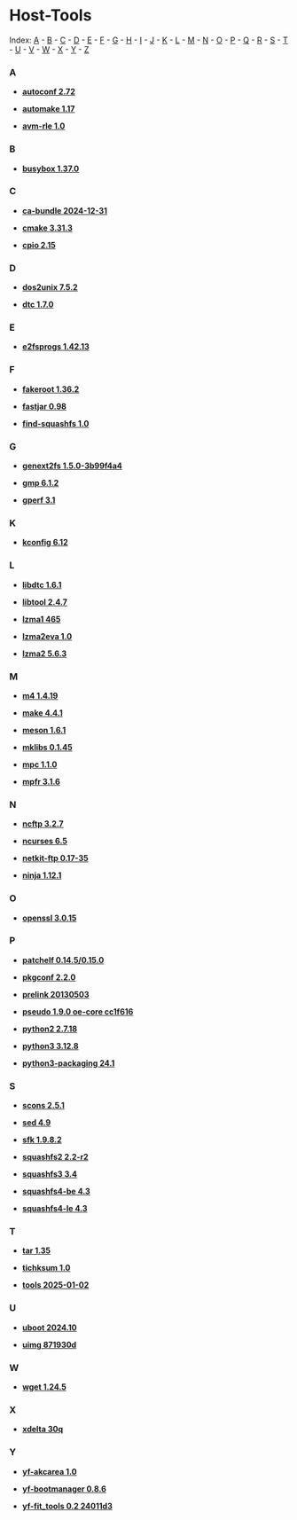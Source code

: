 [//]: # ( Do not edit this file! Run generate.sh to create it. )
# Host-Tools
Index: [A](#a) - [B](#b) - [C](#c) - [D](#d) - [E](#e) - [F](#f) - [G](#g) - [H](#h) - [I](#i) - [J](#j) - [K](#k) - [L](#l) - [M](#m) - [N](#n) - [O](#o) - [P](#p) - [Q](#q) - [R](#r) - [S](#s) - [T](#t) - [U](#u) - [V](#v) - [W](#w) - [X](#x) - [Y](#y) - [Z](#z)

### A

  * **[autoconf 2.72](autoconf-host.md)<a id='autoconf-host'></a>**<br>

  * **[automake 1.17](automake-host.md)<a id='automake-host'></a>**<br>

  * **[avm-rle 1.0](avm-rle-host.md)<a id='avm-rle-host'></a>**<br>

### B

  * **[busybox 1.37.0](busybox-host.md)<a id='busybox-host'></a>**<br>

### C

  * **[ca-bundle 2024-12-31](ca-bundle-host.md)<a id='ca-bundle-host'></a>**<br>

  * **[cmake 3.31.3](cmake-host.md)<a id='cmake-host'></a>**<br>

  * **[cpio 2.15](cpio-host.md)<a id='cpio-host'></a>**<br>

### D

  * **[dos2unix 7.5.2](dos2unix-host.md)<a id='dos2unix-host'></a>**<br>

  * **[dtc 1.7.0](dtc-host.md)<a id='dtc-host'></a>**<br>

### E

  * **[e2fsprogs 1.42.13](e2fsprogs-host.md)<a id='e2fsprogs-host'></a>**<br>

### F

  * **[fakeroot 1.36.2](fakeroot-host.md)<a id='fakeroot-host'></a>**<br>

  * **[fastjar 0.98](fastjar-host.md)<a id='fastjar-host'></a>**<br>

  * **[find-squashfs 1.0](find-squashfs-host.md)<a id='find-squashfs-host'></a>**<br>

### G

  * **[genext2fs 1.5.0-3b99f4a4](genext2fs-host.md)<a id='genext2fs-host'></a>**<br>

  * **[gmp 6.1.2](gmp-host.md)<a id='gmp-host'></a>**<br>

  * **[gperf 3.1](gperf-host.md)<a id='gperf-host'></a>**<br>

### K

  * **[kconfig 6.12](kconfig-host.md)<a id='kconfig-host'></a>**<br>

### L

  * **[libdtc 1.6.1](libdtc-host.md)<a id='libdtc-host'></a>**<br>

  * **[libtool 2.4.7](libtool-host.md)<a id='libtool-host'></a>**<br>

  * **[lzma1 465](lzma1-host.md)<a id='lzma1-host'></a>**<br>

  * **[lzma2eva 1.0](lzma2eva-host.md)<a id='lzma2eva-host'></a>**<br>

  * **[lzma2 5.6.3](lzma2-host.md)<a id='lzma2-host'></a>**<br>

### M

  * **[m4 1.4.19](m4-host.md)<a id='m4-host'></a>**<br>

  * **[make 4.4.1](make-host.md)<a id='make-host'></a>**<br>

  * **[meson 1.6.1](meson-host.md)<a id='meson-host'></a>**<br>

  * **[mklibs 0.1.45](mklibs-host.md)<a id='mklibs-host'></a>**<br>

  * **[mpc 1.1.0](mpc-host.md)<a id='mpc-host'></a>**<br>

  * **[mpfr 3.1.6](mpfr-host.md)<a id='mpfr-host'></a>**<br>

### N

  * **[ncftp 3.2.7](ncftp-host.md)<a id='ncftp-host'></a>**<br>

  * **[ncurses 6.5](ncurses-host.md)<a id='ncurses-host'></a>**<br>

  * **[netkit-ftp 0.17-35](netkit-ftp-host.md)<a id='netkit-ftp-host'></a>**<br>

  * **[ninja 1.12.1](ninja-host.md)<a id='ninja-host'></a>**<br>

### O

  * **[openssl 3.0.15](openssl-host.md)<a id='openssl-host'></a>**<br>

### P

  * **[patchelf 0.14.5/0.15.0](patchelf-host.md)<a id='patchelf-host'></a>**<br>

  * **[pkgconf 2.2.0](pkgconf-host.md)<a id='pkgconf-host'></a>**<br>

  * **[prelink 20130503](prelink-host.md)<a id='prelink-host'></a>**<br>

  * **[pseudo 1.9.0 oe-core cc1f616](pseudo-host.md)<a id='pseudo-host'></a>**<br>

  * **[python2 2.7.18](python2-host.md)<a id='python2-host'></a>**<br>

  * **[python3 3.12.8](python3-host.md)<a id='python3-host'></a>**<br>

  * **[python3-packaging 24.1](python3-packaging-host.md)<a id='python3-packaging-host'></a>**<br>

### S

  * **[scons 2.5.1](scons-host.md)<a id='scons-host'></a>**<br>

  * **[sed 4.9](sed-host.md)<a id='sed-host'></a>**<br>

  * **[sfk 1.9.8.2](sfk-host.md)<a id='sfk-host'></a>**<br>

  * **[squashfs2 2.2-r2](squashfs2-host.md)<a id='squashfs2-host'></a>**<br>

  * **[squashfs3 3.4](squashfs3-host.md)<a id='squashfs3-host'></a>**<br>

  * **[squashfs4-be 4.3](squashfs4-be-host.md)<a id='squashfs4-be-host'></a>**<br>

  * **[squashfs4-le 4.3](squashfs4-le-host.md)<a id='squashfs4-le-host'></a>**<br>

### T

  * **[tar 1.35](tar-host.md)<a id='tar-host'></a>**<br>

  * **[tichksum 1.0](tichksum-host.md)<a id='tichksum-host'></a>**<br>

  * **[tools 2025-01-02](tools-host.md)<a id='tools-host'></a>**<br>

### U

  * **[uboot 2024.10](uboot-host.md)<a id='uboot-host'></a>**<br>

  * **[uimg 871930d](uimg-host.md)<a id='uimg-host'></a>**<br>

### W

  * **[wget 1.24.5](wget-host.md)<a id='wget-host'></a>**<br>

### X

  * **[xdelta 30q](xdelta-host.md)<a id='xdelta-host'></a>**<br>

### Y

  * **[yf-akcarea 1.0](yf-akcarea-host.md)<a id='yf-akcarea-host'></a>**<br>

  * **[yf-bootmanager 0.8.6](yf-bootmanager-host.md)<a id='yf-bootmanager-host'></a>**<br>

  * **[yf-fit_tools 0.2 24011d3](yf-fit_tools-host.md)<a id='yf-fit-tools-host'></a>**<br>
